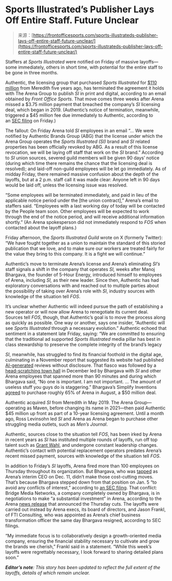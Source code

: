 <!--yml
category: 未分类
date: 2024-05-27 14:55:24
-->

# Sports Illustrated’s Publisher Lays Off Entire Staff. Future Unclear

> 来源：[https://frontofficesports.com/sports-illustrateds-publisher-lays-off-entire-staff-future-unclear/](https://frontofficesports.com/sports-illustrateds-publisher-lays-off-entire-staff-future-unclear/)

Staffers at *Sports Illustrated* were notified on Friday of massive layoffs—some immediately, others in short time, with potential for the entire staff to be gone in three months.

Authentic, the licensing group that purchased *Sports Illustrated* for [$110 million](https://www.prnewswire.com/news-releases/meredith-corporation-announces-sale-of-sports-illustrated-to-abg-for-110-million-300856901.html) from Meredith five years ago, has terminated the agreement it holds with The Arena Group to publish *SI* in print and digital, according to an email obtained by *Front Office Sports*. That move comes three weeks after Arena missed a $3.75 million payment that breached the company’s *SI* licensing deal, which began in 2019. (Authentic’s notice of termination, meanwhile, triggered a $45 million fee due immediately to Authentic, according to an [SEC filing](https://investors.thearenagroup.net/node/11171/html) on Friday.)

The fallout: On Friday Arena told *SI* employees in an email “… We were notified by Authentic Brands Group (ABG) that the license under which the Arena Group operates the *Sports Illustrated (SI)* brand and *SI* related properties has been officially revoked by ABG. As a result of this license revocation, we will be laying off staff that work on the *SI* brand.” According to *SI* union sources, severed guild members will be given 90 days’ notice (during which time there remains the chance that the licensing deal is resolved); and laid-off non-guild employees will be let go immediately. As of midday Friday, there remained massive confusion about the depth of the layoffs, but at a 2 p.m. staff call it was made clear: Anyone left in 90 days would be laid off, unless the licensing issue was resolved.

“Some employees will be terminated immediately, and paid in lieu of the applicable notice period under the [the union contract],” Arena’s email to staffers said. “Employees with a last working day of today will be contacted by the People team soon. Other employees will be expected to work through the end of the notice period, and will receive additional information shortly.” (An Arena spokesperson did not immediately respond to *FOS* when contacted about the layoff plans.)

Friday afternoon, the *Sports Illustrated Guild* wrote on X (formerly Twitter): “We have fought together as a union to maintain the standard of this storied publication that we love, and to make sure our workers are treated fairly for the value they bring to this company. It is a fight we will continue.”

Authentic’s move to terminate Arena’s license and Arena’s eliminating *SI’s* staff signals a shift in the company that operates *SI,* weeks after Manoj Bhargava, the founder of 5-Hour Energy, introduced himself to employees of Arena, including *SI,* as their new leader. Since then, Authentic has had exploratory conversations with and reached out to multiple parties about the possibility of taking over Arena’s role with *SI*, industry sources with knowledge of the situation tell *FOS*.

It’s unclear whether Authentic will indeed pursue the path of establishing a new operator or will now allow Arena to renegotiate its current deal. Sources tell *FOS*, though, that Authentic’s goal is to move the process along as quickly as possible. One way or another, says one insider, “Authentic will see *Sports Illustrated* through a necessary evolution.” Authentic echoed that sentiment in a statement late Friday, saying: “We are committed to ensuring that the traditional ad supported *Sports Illustrated* media pillar has best in class stewardship to preserve the complete integrity of the brand’s legacy

*SI*, meanwhile, has struggled to find its financial foothold in the digital age, culminating in a November report that suggested its website had published [AI-generated](https://frontofficesports.com/sports-illustrateds-ai-controversy-what-we-know-whats-next/) reviews without disclosure. That fiasco was followed by a [head-scratching town hall](https://frontofficesports.com/the-amount-of-useless-stuff-you-guys-do-is-staggering-inside-a-shakeup-at-sports-illustrated/) in December led by Bhargava with *SI* and other Arena employees that spanned more than 90 minutes and during which Bhargava said, “No one is important. I am not important. … The amount of useless stuff you guys do is staggering.” Bhargava’s Simplify Inventions [agreed](https://www.wsj.com/articles/5-hour-energy-founder-to-buy-majority-stake-in-sports-illustrated-publisher-dbe625cd) to purchase roughly 65% of Arena in August, a $50 million deal.

Authentic acquired *SI* from Meredith in May 2019\. The Arena Group—operating as Maven, before changing its name in 2021—then paid Authentic $45 million up front as part of a 10-year licensing agreement. Until a month ago, Ross Levinsohn led *SI* and Arena as Arena began to purchase other struggling media outlets, such as *Men’s Journal*. 

Authentic, sources close to the situation tell *FOS*, has been irked by Arena in recent years as *SI* has instituted multiple rounds of layoffs, run off top talent such as [Grant Wahl](https://nypost.com/2020/04/10/sports-illustrated-fires-grant-wahl-after-he-griped-about-pay-cut/), and undergone constant leadership changes. Authentic’s contact with potential replacement operators predates Arena’s recent missed payment, sources with knowledge of the situation tell *FOS*.

In addition to Friday’s *SI* layoffs, Arena fired more than 100 employees on Thursday throughout its organization. But Bhargava, who was [tapped](https://www.businesswire.com/news/home/20231211378068/en/The-Arena-Group-Announces-Termination-Of-CEO-Ross-Levinsohn-Appoints-Manoj-Bhargava-As-Interim-CEO) as Arena’s interim CEO on Dec. 11, didn’t make those cost-cutting moves. That’s because Bhargava stepped down from that position on Jan. 5 “to avoid any conflicts of interest,” according to [an SEC filing](https://www.sec.gov/ix?doc=/Archives/edgar/data/894871/000149315224001619/form8-k.htm). That conflict: Bridge Media Networks, a company completely owned by Bhargava, is in negotiations to make “a substantial investment” in Arena, according to the Arena [news release](https://www.businesswire.com/news/home/20240118426981/en/The-Arena-Group-Announces-Workforce-Reductions-in-Strategic-Move-to-Transform-the-Business-Model) that announced the Thursday cuts. The layoffs were carried out instead by Arena execs, its board of directors, and Jason Frankl, of FTI Consulting, who was appointed as Arena’s chief business transformation officer the same day Bhargava resigned, according to SEC filings.

“My immediate focus is to collaboratively design a growth-oriented media company, ensuring the financial stability necessary to cultivate and grow the brands we cherish,” Frankl said in a statement. “While this week’s layoffs were regrettably necessary, I look forward to sharing detailed plans soon.”

***Editor’s note**: This story has been updated* *to reflect the full extent of the layoffs, details of which remain unclear.*